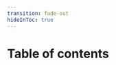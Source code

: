 ```yaml
---
transition: fade-out
hideInToc: true
---
```


# Table of contents

<Toc minDepth="1" maxDepth="2" columns="2"></Toc>
